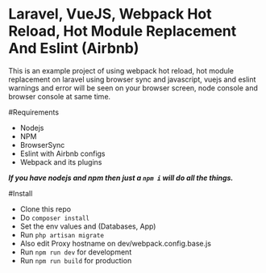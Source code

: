 # Laravel, VueJS, Webpack Hot Reload, Hot Module Replacement And Eslint (Airbnb)

This is an example project  of using webpack hot reload, hot module replacement on laravel using browser sync
and  javascript, vuejs and eslint warnings and error will be seen on your browser screen, node console and browser
console at same time. 

#Requirements
-   Nodejs
-   NPM
-   BrowserSync
-   Eslint with Airbnb configs
-   Webpack and its plugins

***If you have nodejs and npm then just a `npm i` will do all the things.***

#Install
-   Clone this repo
-   Do `composer install`
-   Set the env values and (Databases, App)
-   Run `php artisan migrate`
-   Also edit Proxy hostname on dev/webpack.config.base.js
-   Run `npm run dev` for development
-   Run `npm run build` for production
